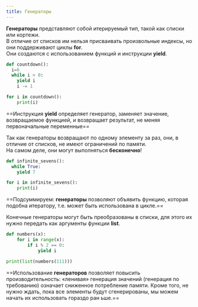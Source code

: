 ```yaml
---
title: Генераторы
---
```


**Генераторы** представляют собой итерируемый тип, такой как списки или кортежи.  
В отличие от списков им нельзя присваивать произвольные индексы, но они поддерживают циклы **for**.  
Они создаются с использованием функций и инструкции **yield**.

```python
def countdown():
  i=6
  while i > 0:
    yield i
    i -= 1
```

```python
for i in countdown():
    print(i)
```

==Инструкция **yield** определяет генератор, заменяет значение, возвращаемое функцией, и возвращает результат, не меняя первоначальные переменные==


Так как генераторы возвращают по одному элементу за раз, они, в отличие от списков, не имеют ограничений по памяти.  
На самом деле, они могут выполняться **бесконечно**!

```python
def infinite_sevens():  
  while True:  
    yield 7
```
```python
for i in infinite_sevens():
    print(i)
```

==Подсуммируем: **генераторы** позволяют объявить функцию, которая подобна итератору, т.е. может быть использована в цикле.==

Конечные генераторы могут быть преобразованы в списки, для этого их нужно передать как аргументы функции **list**.

```python
def numbers(x):
    for i in range(x): 
        if i % 2 == 0:
            yield i
```
```python
print(list(numbers(111)))
```

==Использование **генераторов** позволяет повысить производительность: «ленивая» генерация значений (генерация по требованию) означает сниженное потребление памяти. Кроме того, не нужно ждать, пока все элементы будут сгенерированы, мы можем начать их использовать гораздо ран ьше.==
